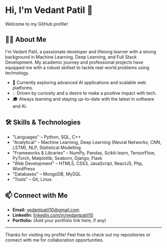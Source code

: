 # Hi, I'm Vedant Patil 👋

Welcome to my GitHub profile!

## 👨‍💻 About Me

I'm Vedant Patil, a passionate developer and lifelong learner with a strong background in Machine Learning, Deep Learning, and Full Stack Development. My academic journey and professional projects have equipped me with a robust skillset to tackle real-world problems using technology.

- 🌟 Currently exploring advanced AI applications and scalable web platforms.
- 💡 Driven by curiosity and a desire to make a positive impact with tech.
- 🎓 Always learning and staying up-to-date with the latest in software and AI.

## 🛠️ Skills & Technologies

- "Languages" – Python, SQL, C++
- "Analytical" – Machine Learning, Deep Learning (Neural Networks, CNN, LSTM), NLP, Statistical Modelling
- "Frameworks & Libraries" – NumPy, Pandas, Scikit-learn, TensorFlow, PyTorch, Matplotlib, Seaborn, Django, Flask
- "Web Development" – HTML5, CSS3, JavaScript, ReactJS, Php, WordPress
- "Databases" – MongoDB, MySQL
- "Tools" – Git, Linux

## 📫 Connect with Me

- **Email:** vedantpatil10@gmail.com
- **LinkedIn:** [linkedin.com/in/vedantpatil10](https://linkedin.com/in/vedantpatil10)
- **Portfolio:** (Add your portfolio link here, if any)

---

Thanks for visiting my profile! Feel free to check out my repositories or connect with me for collaboration opportunities.

